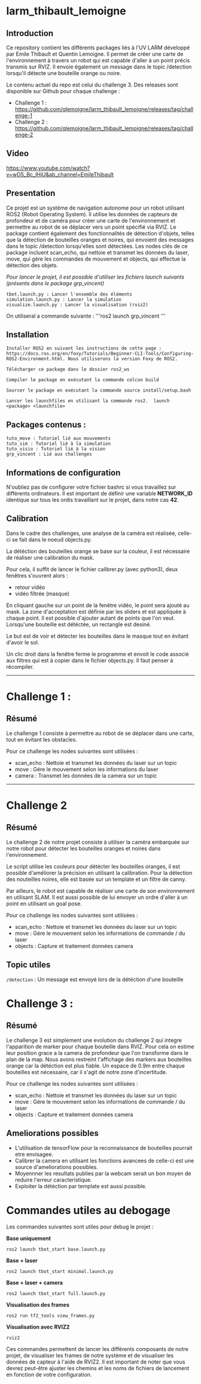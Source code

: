 # **larm_thibault_lemoigne**

## Introduction

Ce repository contient les différents packages liés à l'UV LARM développé par Emile Thibault et Quentin Lemoigne. Il permet de créer une carte de l'environnement à travers un robot qui est capable d'aller à un point précis transmis sur RVIZ. Il envoie également un message dans le topic /detection lorsqu'il détecte une bouteille orange ou noire.

Le contenu actuel du repo est celui du challenge 3. Des releases sont disponible sur Github pour chaque challenge :
- Challenge 1 : https://github.com/qlemoigne/larm_thibault_lemoigne/releases/tag/challenge-1
- Challenge 2 : https://github.com/qlemoigne/larm_thibault_lemoigne/releases/tag/challenge-2

## Video

https://www.youtube.com/watch?v=wO5_Bc_lHiU&ab_channel=EmileThibault

## Presentation

Ce projet est un système de navigation autonome pour un robot utilisant ROS2 (Robot Operating System). Il utilise les données de capteurs de profondeur et de caméra pour créer une carte de l'environnement et permettre au robot de se déplacer vers un point spécifié via RVIZ. Le package contient également des fonctionnalités de détection d'objets, telles que la détection de bouteilles oranges et noires, qui envoient des messages dans le topic /detection lorsqu'elles sont détectées. Les nodes clés de ce package incluent scan_echo, qui nettoie et transmet les données du laser, move, qui gère les commandes de mouvement et objects, qui effectue la détection des objets.

*Pour lancer le projet, il est possible d'utiliser les fichiers launch suivants (présents dans le package grp_vincent)*

    tbot.launch.py : Lancer l'ensemble des éléments
    simulation.launch.py : Lancer la simulation
    visualize.launch.py : Lancer la visualisation (rviz2)

On utiliseral a commande suivante : '''ros2 launch grp_vincent <nom launch file>'''


## Installation

    Installer ROS2 en suivant les instructions de cette page : https://docs.ros.org/en/foxy/Tutorials/Beginner-CLI-Tools/Configuring-ROS2-Environment.html. Nous utiliserons la version Foxy de ROS2.

    Télécharger ce package dans le dossier ros2_ws

    Compiler le package en exécutant la commande colcon build

    Sourcer le package en exécutant la commande source install/setup.bash

    Lancer les launchfiles en utilisant la commande ros2.  launch <package> <launchfile>

## Packages contenus :

    tuto_move : Tutoriel lié aux mouvements
    tuto_sim : Tutoriel lié à la simulation
    tuto_visio : Tutoriel lié à la vision
    grp_vincent : Lié aux challenges

## Informations de configuration

N'oubliez pas de configurer votre fichier bashrc si vous travaillez sur différents ordinateurs. Il est important de définir une variable **NETWORK_ID** identique sur tous les ordis travaillant sur le projet, dans notre cas **42**.

## Calibration

Dans le cadre des challenges, une analyse de la caméra est réalisée, celle-ci se fait dans le noeud objects.py.

La détéction des bouteilles orange se base sur la couleur, il est nécessaire de réaliser une calibration du mask.

Pour cela, il suffit de lancer le fichier calibrer.py (avec python3), deux fenêtres s'ouvrent alors :
- retour vidéo
- vidéo filtrée (masque)

En cliquant gauche sur un point de la fenêtre vidéo, le point sera ajouté au mask. La zone d'acceptation est définie par les sliders et est appliquée à chaque point. Il est possible d'ajouter autant de points que l'on veut. Lorsqu'une bouteille est détéctée, un rectangle est desiné.

Le but est de voir et détecter les bouteilles dans le masque tout en évitant d'avoir le sol.

Un clic droit dans la fenêtre ferme le programme et envoit le code associé aux filtres qui est à copier dans le fichier objects.py. Il faut penser à récompiler.

---

# Challenge 1 :

## Résumé

Le challenge 1 consiste à permettre au robot de se déplacer dans une carte, tout en évitant les obstacles.

Pour ce challenge les nodes suivantes sont utilisées :
- scan_echo : Nettoie et transmet les données du laser sur un topic
- move : Gére le mouvement selon les informations du laser
- camera : Transmet les données de la camera sur un topic

---

# Challenge 2

## Résumé

Le challenge 2 de notre projet consiste à utiliser la caméra embarquée sur notre robot pour détecter les bouteilles oranges et noires dans l'environnement. 

Le script utilise les couleurs pour détécter les bouteilles oranges, il est possible d'améliorer la précision en utilisant la calibration.
Pour la détection des nouteilles noires, elle est basée sur un template et un filtre de canny.

Par ailleurs, le robot est capable de réaliser une carte de son environnement en utilisant SLAM. Il est aussi possible de lui envoyer un ordre d'aller à un point en utilisant un goal pose.

Pour ce challenge les nodes suivantes sont utilisées :
- scan_echo : Nettoie et transmet les données du laser sur un topic
- move : Gére le mouvement selon les informations de commande / du laser
- objects : Capture et traitement données camera

## Topic utiles

`/detection` : Un message est envoyé lors de la détéction d'une bouteille

# Challenge 3 :

## Résumé

Le challenge 3 est simplement une evolution du challenge 2 qui integre l'apparition de marker pour chaque bouteille dans RVIZ. Pour cela on estime leur position grace a la camera de profondeur que l'on transforme dans le plan de la map. Nous avons restreint l'affichage des markers aux bouteilles orange car la détéction est plus fiable. Un espace de 0.9m entre chaque bouteilles est nécessaire, car il s'agit de notre zone d'incertitude.

Pour ce challenge les nodes suivantes sont utilisées :
- scan_echo : Nettoie et transmet les données du laser sur un topic
- move : Gére le mouvement selon les informations de commande / du laser
- objects : Capture et traitement données camera

## Ameliorations possibles

- L'utilisation de tensorFlow pour la reconnaissance de bouteilles pourrait etre envisagee. 
- Calibrer la camera en utilisant les fonctions avancees de celle-ci est une source d'ameliorations possibles.
- Moyennner les resultats publies par la webcam serait un bon moyen de reduire l'erreur caracteristique.
- Exploiter la détéction par template est aussi possible.

# Commandes utiles au debogage

Les commandes suivantes sont utiles pour debug le projet :

**Base uniquement**
```
ros2 launch tbot_start base.launch.py
```
**Base + laser**
```
ros2 launch tbot_start minimal.launch.py
```
**Base + laser + camera**
```
ros2 launch tbot_start full.launch.py
```
**Visualisation des frames**
```
ros2 run tf2_tools view_frames.py
```
**Visualisation avec RVIZ2**
```
rviz2
```
Ces commandes permettent de lancer les différents composants de notre projet, de visualiser les frames de notre système et de visualiser les données de capteur à l'aide de RVIZ2. Il est important de noter que vous devrez peut-être ajuster les chemins et les noms de fichiers de lancement en fonction de votre configuration.
 
